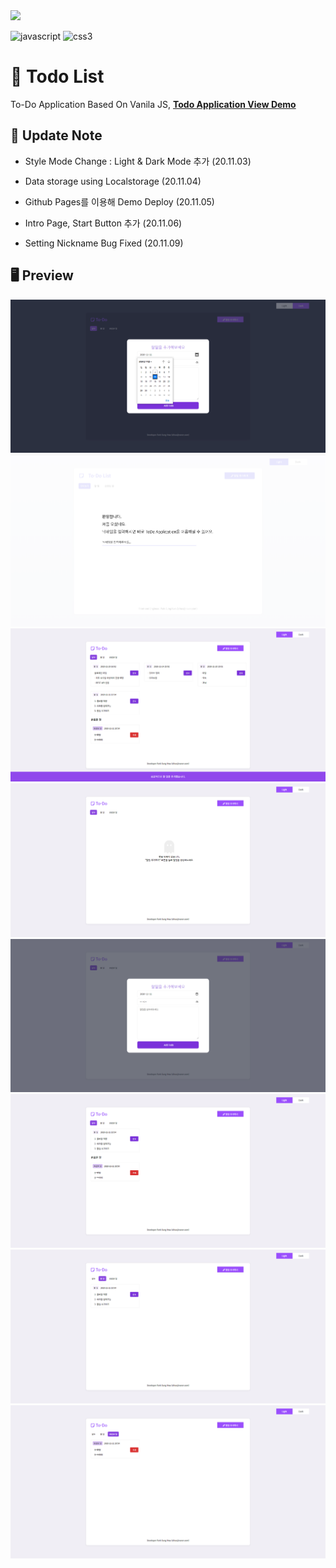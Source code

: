 <img src="https://hits.seeyoufarm.com/api/count/incr/badge.svg?url=https://github.com/awesome-sh/todo-list" width="70"/>

  
<img src="https://devicons.github.io/devicon/devicon.git/icons/javascript/javascript-original.svg" alt="javascript" width="40" height="40"/>   <img src="https://devicons.github.io/devicon/devicon.git/icons/css3/css3-original-wordmark.svg" alt="css3" width="40" height="40"/>

# :notebook: Todo List
To-Do Application Based On Vanila JS, [**Todo Application View Demo**](https://awesome-sh.github.io/todo-list/)

## :speech_balloon: Update Note
  - Style Mode Change 
    : Light & Dark Mode 추가 (20.11.03)
    
  - Data storage using Localstorage (20.11.04)
  - Github Pages를 이용해 Demo Deploy (20.11.05)
  - Intro Page, Start Button 추가 (20.11.06)
  - Setting Nickname Bug Fixed (20.11.09)
  
## :desktop_computer: Preview
![Screen Shot](https://github.com/awesome-sh/todo-list/blob/main/screenshot/1.png)
![Screen Shot](https://github.com/awesome-sh/todo-list/blob/main/screenshot/8.png)
![Screen Shot](https://github.com/awesome-sh/todo-list/blob/main/screenshot/7.png)
![Screen Shot](https://github.com/awesome-sh/todo-list/blob/main/screenshot/2.png)
![Screen Shot](https://github.com/awesome-sh/todo-list/blob/main/screenshot/3.png)
![Screen Shot](https://github.com/awesome-sh/todo-list/blob/main/screenshot/4.png)
![Screen Shot](https://github.com/awesome-sh/todo-list/blob/main/screenshot/5.png)
![Screen Shot](https://github.com/awesome-sh/todo-list/blob/main/screenshot/6.png)
